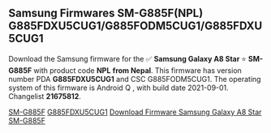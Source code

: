 <h2>Samsung Firmwares SM-G885F(NPL) G885FDXU5CUG1/G885FODM5CUG1/G885FDXU5CUG1</h2>
Download the Samsung firmware for the ✅ <strong>Samsung Galaxy A8 Star </strong> ⭐ <strong>SM-G885F</strong> with product code <strong>NPL</strong> <strong> from Nepal</strong>. This firmware has version number PDA <strong>G885FDXU5CUG1</strong> and CSC G885FODM5CUG1. The operating system of this firmware is Android Q , with build date 2021-09-01. Changelist <strong>21675812</strong>.


[SM-G885F](https://samfirm.shop/samsung/model/SM-G885F)
[G885FDXU5CUG1](https://samfirm.shop/samsung/pda/G885FDXU5CUG1)
[Download Firmware Samsung Galaxy A8 Star SM-G885F](https://samfirm.shop/samsung/firmware/452303)

